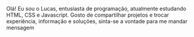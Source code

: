 Olá! Eu sou o Lucas, entusiasta de programação, atualmente estudando HTML, CSS e Javascript.
Gosto de compartilhar projetos e trocar experiência, informação e soluções, sinta-se a vontade para me mandar mensagem


<!---
Karadarevic/Karadarevic is a ✨ special ✨ repository because its `README.md` (this file) appears on your GitHub profile.
You can click the Preview link to take a look at your changes.
--->

